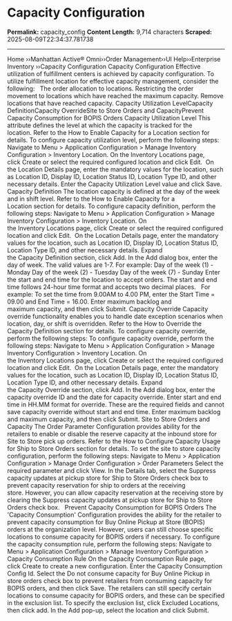 # Capacity Configuration

**Permalink:** capacity_config
**Content Length:** 9,714 characters
**Scraped:** 2025-08-09T22:34:37.781738

---

Home &rsaquo;&rsaquo;Manhattan Active® Omni&rsaquo;&rsaquo;Order Management&rsaquo;&rsaquo;UI Help&rsaquo;&rsaquo;Enterprise Inventory ››Capacity Configuration Capacity Configuration Effective utilization of fulfillment centers is achieved by capacity configuration. To utilize fulfillment location for effective capacity management, consider the following:&nbsp;&nbsp; The order allocation to locations. Restricting the order movement to locations which have reached the maximum capacity. Remove locations that have reached capacity. Capacity Utilization LevelCapacity DefinitionCapacity OverrideSite to Store Orders and CapacityPrevent Capacity Consumption for BOPIS&nbsp;Orders Capacity Utilization Level This attribute defines the level at which the capacity is tracked for the location.&nbsp;Refer to the&nbsp;How to Enable Capacity for a Location section&nbsp;for details. To configure capacity utilization level, perform the following steps: Navigate to&nbsp;Menu&nbsp;&gt; Application Configuration&nbsp;&gt; Manage Inventory Configuration&nbsp;&gt; Inventory Location. On the&nbsp;Inventory&nbsp;Locations&nbsp;page, click&nbsp;Create&nbsp;or&nbsp;select the required&nbsp;configured location and click&nbsp;Edit.&nbsp; On the&nbsp;Location&nbsp;Details&nbsp;page, enter the mandatory values for the location, such as&nbsp;Location ID, Display ID, Location Status ID, Location Type ID, and other necessary details. Enter the&nbsp;Capacity&nbsp;Utilization Level&nbsp;value and click&nbsp;Save. Capacity Definition The location capacity is defined at the day of the week and in shift level. Refer to the&nbsp;How to Enable Capacity for a Location&nbsp;section&nbsp;for details. To configure capacity&nbsp;definition, perform the following steps: Navigate to&nbsp;Menu&nbsp;&gt; Application Configuration&nbsp;&gt; Manage Inventory Configuration&nbsp;&gt; Inventory Location. On the&nbsp;Inventory&nbsp;Locations&nbsp;page, click&nbsp;Create&nbsp;or&nbsp;select the required&nbsp;configured location and click&nbsp;Edit.&nbsp; On the&nbsp;Location&nbsp;Details&nbsp;page, enter the mandatory values for the location, such as&nbsp;Location ID, Display ID, Location Status ID, Location Type ID, and other necessary details. Expand the&nbsp;Capacity&nbsp;Definition&nbsp;section, click&nbsp;Add. In the&nbsp;Add&nbsp;dialog box,&nbsp;enter the day of week. The valid values are 1-7. For example: Day of the week (1) - Monday Day of the week (2) - Tuesday Day of the week (7) - Sunday Enter the&nbsp;start and end time for the location to accept orders. The&nbsp;start and end time follows 24-hour time format and accepts two decimal places. &nbsp; For example: To set the time from 9.00AM to 4.00 PM, enter the Start Time = 09.00 and End Time = 16.00. Enter maximum backlog and maximum&nbsp;capacity, and then click&nbsp;Submit. Capacity Override Capacity override functionality enables you to handle date exception scenarios when location, day, or shift is overridden. Refer to the&nbsp;How to Override the Capacity Definition&nbsp;section for details. To configure capacity&nbsp;override, perform the following steps: To configure&nbsp;capacity&nbsp;override, perform the following steps: Navigate to&nbsp;Menu&nbsp;&gt; Application Configuration&nbsp;&gt; Manage Inventory Configuration&nbsp;&gt; Inventory Location. On the&nbsp;Inventory&nbsp;Locations&nbsp;page, click&nbsp;Create&nbsp;or&nbsp;select the required&nbsp;configured location and click&nbsp;Edit.&nbsp; On the&nbsp;Location&nbsp;Details&nbsp;page, enter the mandatory values for the location, such as&nbsp;Location ID, Display ID, Location Status ID, Location Type ID, and other necessary details. Expand the&nbsp;Capacity&nbsp;Override&nbsp;section,&nbsp;click&nbsp;Add. In the&nbsp;Add&nbsp;dialog box,&nbsp;enter the capacity&nbsp;override&nbsp;ID and the&nbsp;date for capacity override. Enter start and end time in HH.MM format for override. These are the required fields and cannot save&nbsp;capacity&nbsp;override without start and end time. Enter maximum backlog and maximum&nbsp;capacity, and&nbsp;then click&nbsp;Submit. Site to Store Orders and Capacity The Order Parameter Configuration provides ability for the retailers to enable or disable the reserve capacity at the inbound store for Site to Store pick up orders. Refer to the&nbsp;How to Configure Capacity Usage for Ship to Store Orders section&nbsp;for details. To set the site to store capacity configuration, perform the following steps: Navigate to Menu &gt; Application Configuration &gt; Manage Order Configuration &gt; Order Parameters Select the required parameter and click View. In the Details tab, select the Suppress capacity updates at pickup store for Ship to Store Orders&nbsp;check box to prevent capacity reservation for ship to orders at the receiving store.&nbsp;However, you can allow capacity reservation at the receiving store by clearing the Suppress capacity updates at pickup store for Ship to Store Orders check box. &nbsp; Prevent Capacity Consumption for BOPIS&nbsp;Orders The 'Capacity Consumption' Configuration provides the ability for the retailer&nbsp;to prevent capacity consumption for Buy Online Pickup at Store (BOPIS) orders at the organization level. However, users can still choose specific locations to consume capacity for BOPIS orders if necessary. To configure the capacity consumption rule, perform the following steps: Navigate to Menu &gt; Application Configuration &gt; Manage Inventory Configuration &gt; Capacity Consumption Rule On the Capacity Consumption Rule&nbsp;page, click&nbsp;Create to create a new configuration. Enter the Capacity Consumption Config Id. Select the&nbsp;Do not consume capacity for Buy Online Pickup in store orders check box to prevent retailers from consuming capacity for BOPIS orders, and then click Save. The&nbsp;retailers&nbsp;can still specify certain locations to consume capacity for BOPIS orders, and these can be specified in the exclusion list.&nbsp;To specify the exclusion list, click Excluded Locations, then click add.&nbsp;In the Add pop-up,&nbsp;select the location&nbsp;and click Submit.